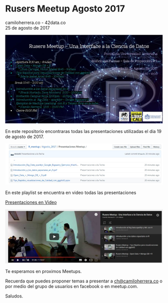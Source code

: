 # Rusers Meetup Agosto 2017
camiloherrera.co - 42data.co  
25 de agosto de 2017  

![](base.jpg)
 


En este repositorio encontraras todas las presentaciones utilizadas el dia 19 de agosto de 2017.

 ![](list.jpg)


 En este playlist se encuentra en video todas las presentaciones

 
[         Presentaciones en Video       ](https://www.youtube.com/playlist?list=PLC7clAL9PNlBpT5wiUQFNjsHy4-bCwmsQ)

 
 ![](playl.jpg)
 
 
Te esperamos en proximos Meetups. 

Recuerda que puedes proponer temas a presentar a ch@camiloherrera.co o por medio del grupo de usuarios en facebook o en meetup.com.

Saludos.
